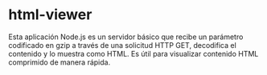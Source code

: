 # html-viewer
Esta aplicación Node.js es un servidor básico que recibe un parámetro codificado en gzip a través de una solicitud HTTP GET, decodifica el contenido y lo muestra como HTML. Es útil para visualizar contenido HTML comprimido de manera rápida.

